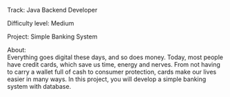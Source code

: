 Track:
Java Backend Developer

Difficulty level:
Medium

Project:
Simple Banking System

About:      
Everything goes digital these days, and so does money. 
Today, most people have credit cards, which save us time, energy and nerves. 
From not having to carry a wallet full of cash to consumer protection, cards make our lives easier in many ways. 
In this project, you will develop a simple banking system with database.
